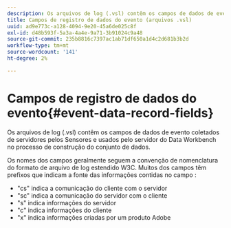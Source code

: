 ```yaml
---
description: Os arquivos de log (.vsl) contêm os campos de dados de evento coletados de servidores pelos Sensores e usados pelo servidor do Data Workbench no processo de construção do conjunto de dados.
title: Campos de registro de dados do evento (arquivos .vsl)
uuid: ad9e773c-a128-4094-9e20-45a6de025c8f
exl-id: d48b593f-5a3a-4a4e-9a71-3b91024c9a48
source-git-commit: 235b8816c7397ac1ab71df650a1d4c2d681b3b2d
workflow-type: tm+mt
source-wordcount: '141'
ht-degree: 2%

---
```


# Campos de registro de dados do evento{#event-data-record-fields}

Os arquivos de log (.vsl) contêm os campos de dados de evento coletados de servidores pelos Sensores e usados pelo servidor do Data Workbench no processo de construção do conjunto de dados.

Os nomes dos campos geralmente seguem a convenção de nomenclatura do formato de arquivo de log estendido W3C. Muitos dos campos têm prefixos que indicam a fonte das informações contidas no campo :

* &quot;cs&quot; indica a comunicação do cliente com o servidor
* &quot;sc&quot; indica a comunicação do servidor com o cliente
* &quot;s&quot; indica informações do servidor
* &quot;c&quot; indica informações do cliente
* &quot;x&quot; indica informações criadas por um produto Adobe
